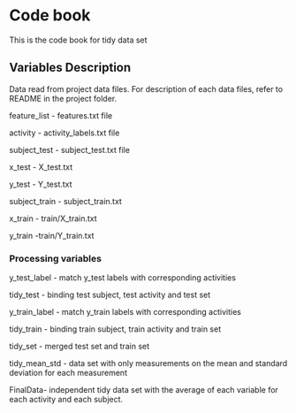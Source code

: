 # Code book
This is the code book for tidy data set

## Variables Description
Data read from project data files. For description of each data files, refer to README in the project folder.

feature_list - features.txt file

activity - activity_labels.txt file

subject_test - subject_test.txt file

x_test - X_test.txt

y_test - Y_test.txt

subject_train - subject_train.txt

x_train - train/X_train.txt

y_train -train/Y_train.txt

### Processing variables
y_test_label - match y_test labels with corresponding activities

tidy_test - binding test subject, test activity and test set

y_train_label - match y_train labels with corresponding 
activities

tidy_train - binding train subject, train activity and train set

tidy_set - merged test set and train set

tidy_mean_std - data set with only measurements on the mean and standard deviation for each measurement

FinalData- independent tidy data set with the average of each variable for each activity and each subject. 